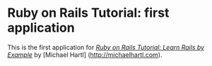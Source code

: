 # Ruby on Rails Tutorial: first application

This is the first application for [*Ruby on Rails Tutorial: Learn Rails by Example*](http://www.railstutorial.org/) by [Michael Hartl] (http://michaelhartl.com).